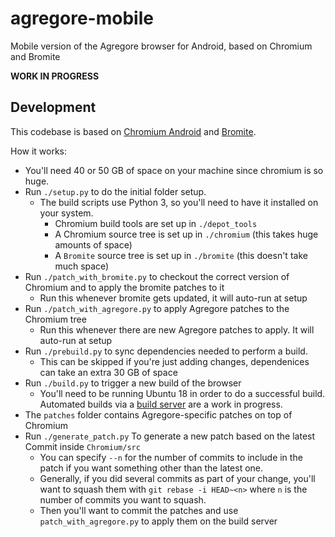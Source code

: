 # agregore-mobile
Mobile version of the Agregore browser for Android, based on Chromium and Bromite

**WORK IN PROGRESS**

## Development

This codebase is based on [Chromium Android](https://chromium.googlesource.com/chromium/src/+/HEAD/docs/android_build_instructions.md) and [Bromite](https://github.com/bromite/bromite).

How it works:

- You'll need 40 or 50 GB of space on your machine since chromium is so huge.
- Run `./setup.py` to do the initial folder setup.
  - The build scripts use Python 3, so you'll need to have it installed on your system.
	- Chromium build tools are set up in `./depot_tools`
	- A Chromium source tree is set up in `./chromium` (this takes huge amounts of space)
	- A `Bromite` source tree is set up in `./bromite` (this doesn't take much space)
- Run `./patch_with_bromite.py` to checkout the correct version of Chromium and to apply the bromite patches to it
  - Run this whenever bromite gets updated, it will auto-run at setup
- Run `./patch_with_agregore.py` to apply Agregore patches to the Chromium tree
  - Run this whenever there are new Agregore patches to apply. It will auto-run at setup
- Run `./prebuild.py` to sync dependencies needed to perform a build.
	- This can be skipped if you're just adding changes, dependenices can take an extra 30 GB of space
- Run `./build.py` to trigger a new build of the browser
  - You'll need to be running Ubuntu 18 in order to do a successful build.
  Automated builds via a [build server](https://build.mauve.moe) are a work in progress.
- The `patches` folder contains Agregore-specific patches on top of Chromium
- Run `./generate_patch.py` To generate a new patch based on the latest Commit inside `Chromium/src`
	- You can specify `--n` for the number of commits to include in the patch if you want something other than the latest one.
	- Generally, if you did several commits as part of your change, you'll want to squash them with `git rebase -i HEAD~<n>` where `n` is the number of commits you want to squash.
	- Then you'll want to commit the patches and use `patch_with_agregore.py` to apply them on the build server
